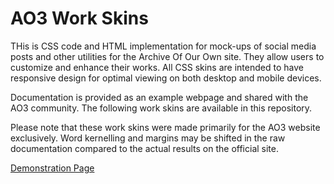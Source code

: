 # AO3 Work Skins
THis is CSS code and HTML implementation for mock-ups of social media posts and other utilities for the Archive Of Our Own site. They allow users to customize and enhance their works. All CSS skins are intended to have responsive design for optimal viewing on both desktop and mobile devices.

Documentation is provided as an example webpage and shared with the AO3 community. The following work skins are available in this repository.

Please note that these work skins were made primarily for the AO3 website exclusively. Word kernelling and margins may be shifted in the raw documentation compared to the actual results on the official site.

[Demonstration Page](https://ktddaeng.github.io/AO3/)

